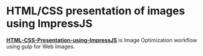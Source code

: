 # HTML/CSS presentation of images using ImpressJS

**[HTML-CSS-Presentation-using-ImpressJS](git@github.com:kathirr007/HTML-CSS-Presentation-using-ImpressJS)** is Image Optimization workflow using gulp for Web Images.
